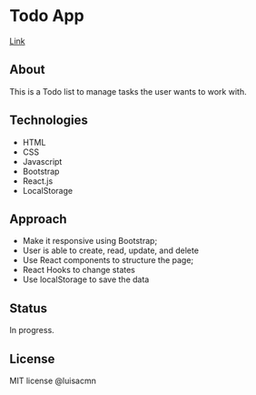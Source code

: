 # Todo App
[Link](https://csb-bxpsmf.netlify.app/)

## About
This is a Todo list to manage tasks the user wants to work with. 

## Technologies
- HTML
- CSS
- Javascript
- Bootstrap
- React.js
- LocalStorage

## Approach
- Make it responsive using Bootstrap;
- User is able to create, read, update, and delete  
- Use React components to structure the page;
- React Hooks to change states
- Use localStorage to save the data

## Status
In progress. 

## License
MIT license @luisacmn
